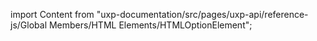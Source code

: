 
import Content from "uxp-documentation/src/pages/uxp-api/reference-js/Global Members/HTML Elements/HTMLOptionElement";

<Content query="product=xd"/>
